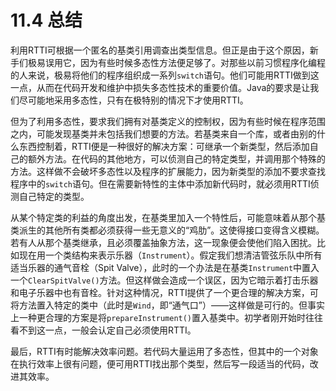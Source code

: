 # 11.4 总结

利用RTTI可根据一个匿名的基类引用调查出类型信息。但正是由于这个原因，新手们极易误用它，因为有些时候多态性方法便足够了。对那些以前习惯程序化编程的人来说，极易将他们的程序组织成一系列`switch`语句。他们可能用RTTI做到这一点，从而在代码开发和维护中损失多态性技术的重要价值。Java的要求是让我们尽可能地采用多态性，只有在极特别的情况下才使用RTTI。

但为了利用多态性，要求我们拥有对基类定义的控制权，因为有些时候在程序范围之内，可能发现基类并未包括我们想要的方法。若基类来自一个库，或者由别的什么东西控制着，RTTI便是一种很好的解决方案：可继承一个新类型，然后添加自己的额外方法。在代码的其他地方，可以侦测自己的特定类型，并调用那个特殊的方法。这样做不会破坏多态性以及程序的扩展能力，因为新类型的添加不要求查找程序中的`switch`语句。但在需要新特性的主体中添加新代码时，就必须用RTTI侦测自己特定的类型。

从某个特定类的利益的角度出发，在基类里加入一个特性后，可能意味着从那个基类派生的其他所有类都必须获得一些无意义的“鸡肋”。这使得接口变得含义模糊。若有人从那个基类继承，且必须覆盖抽象方法，这一现象便会使他们陷入困扰。比如现在用一个类结构来表示乐器（`Instrument`）。假定我们想清洁管弦乐队中所有适当乐器的通气音栓（Spit Valve），此时的一个办法是在基类`Instrument`中置入一个`ClearSpitValve()`方法。但这样做会造成一个误区，因为它暗示着打击乐器和电子乐器中也有音栓。针对这种情况，RTTI提供了一个更合理的解决方案，可将方法置入特定的类中（此时是`Wind`，即“通气口”）——这样做是可行的。但事实上一种更合理的方案是将`prepareInstrument()`置入基类中。初学者刚开始时往往看不到这一点，一般会认定自己必须使用RTTI。

最后，RTTI有时能解决效率问题。若代码大量运用了多态性，但其中的一个对象在执行效率上很有问题，便可用RTTI找出那个类型，然后写一段适当的代码，改进其效率。
